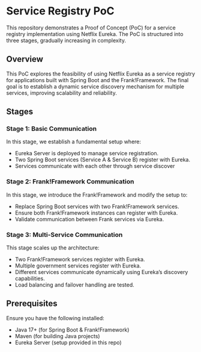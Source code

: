 # Service Registry PoC

This repository demonstrates a Proof of Concept (PoC) for a service registry implementation using Netflix Eureka. The PoC is structured into three stages, gradually increasing in complexity.

## Overview
This PoC explores the feasibility of using Netflix Eureka as a service registry for applications built with Spring Boot and the Frank!Framework. The final goal is to establish a dynamic service discovery mechanism for multiple services, improving scalability and reliability.

## Stages
### Stage 1: Basic Communication

In this stage, we establish a fundamental setup where:
* Eureka Server is deployed to manage service registration.
* Two Spring Boot services (Service A & Service B) register with Eureka.
* Services communicate with each other through service discover



### Stage 2: Frank!Framework Communication

In this stage, we introduce the Frank!Framework and modify the setup to:
* Replace Spring Boot services with two Frank!Framework services.
* Ensure both Frank!Framework instances can register with Eureka.
* Validate communication between Frank services via Eureka.

### Stage 3: Multi-Service Communication

This stage scales up the architecture:
* Two Frank!Framework services register with Eureka.
* Multiple government services register with Eureka.
* Different services communicate dynamically using Eureka’s discovery capabilities.
* Load balancing and failover handling are tested.

## Prerequisites

Ensure you have the following installed:
* Java 17+ (for Spring Boot & Frank!Framework)
* Maven (for building Java projects)
* Eureka Server (setup provided in this repo)

